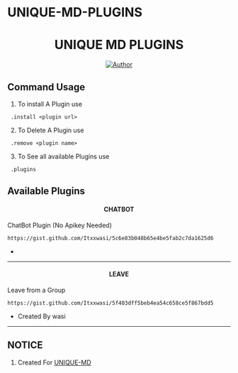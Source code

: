 # UNIQUE-MD-PLUGINS
<h1 align="center"> UNIQUE MD PLUGINS </h1>

<p align="center">
<a href="https://youtube.com/@wasitech1"><img title="Author" src="https://img.shields.io/badge/SUBSCRIBE-red?style=for-the-badge&logo=YouTube"></a>
<p/>

 ##  Command Usage

 1. To install A Plugin use 
 ```SH
  .install <plugin url>
 ```
2. To Delete A Plugin use
 ```SH
  .remove <plugin name>
 ```
3. To See all available Plugins use
 ```SH
  .plugins
 ```



## Available Plugins

<h4 align="center"> CHATBOT </h1>

ChatBot Plugin (No Apikey Needed)
```
https://gist.github.com/Itxxwasi/5c6e83b048b65e4be5fab2c7da1625d6
```
-
---

<h4 align="center"> LEAVE </h1>

Leave from a Group
```
https://gist.github.com/Itxxwasi/5f403dff5beb4ea54c658ce5f867bdd5
```
- Created By wasi
---


## NOTICE

1. Created For [UNIQUE-MD](https://github.com/Itxxwasi/UNIQUE-MD)

